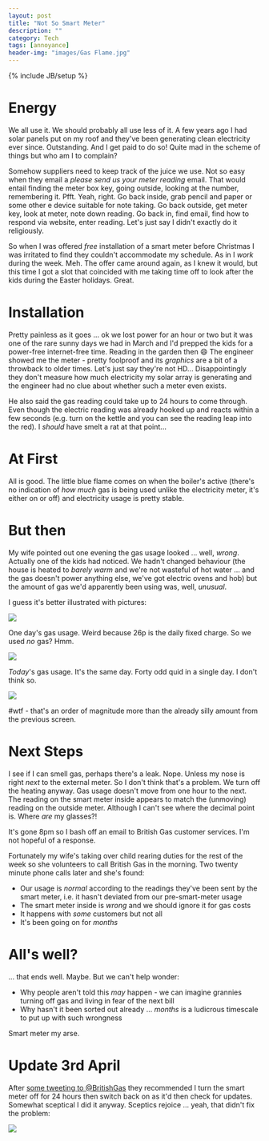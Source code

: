 ```yaml
---
layout: post
title: "Not So Smart Meter"
description: ""
category: Tech
tags: [annoyance]
header-img: "images/Gas Flame.jpg"
---
```

{% include JB/setup %}

# Energy

We all use it.  We should probably all use less of it.  A few years ago I had solar panels put on my roof and they've been generating clean electricity ever since.  Outstanding.  And I get paid to do so!  Quite mad in the scheme of things but who am I to complain?

Somehow suppliers need to keep track of the juice we use.  Not so easy when they email a _please send us your meter reading_ email.  That would entail finding the meter box key, going outside, looking at the number, remembering it.  Pfft.  Yeah, right.  Go back inside, grab pencil and paper or some other e device suitable for note taking.  Go back outside, get meter key, look at meter, note down reading.  Go back in, find email, find how to respond via website, enter reading.  Let's just say I didn't exactly do it religiously.

So when I was offered _free_ installation of a smart meter before Christmas I was irritated to find they couldn't accommodate my schedule.  As in I _work_ during the week.  Meh.  The offer came around again, as I knew it would, but this time I got a slot that coincided with me taking time off to look after the kids during the Easter holidays.  Great.

# Installation

Pretty painless as it goes ... ok we lost power for an hour or two but it was one of the rare sunny days we had in March and I'd prepped the kids for a power-free internet-free time.  Reading in the garden then :smile:  The engineer showed me the meter - pretty foolproof and its _graphics_ are a bit of a throwback to older times.  Let's just say they're not HD...  Disappointingly they don't measure how much electricity my solar array is generating and the engineer had no clue about whether such a meter even exists.

He also said the gas reading could take up to 24 hours to come through.  Even though the electric reading was already hooked up and reacts within a few seconds (e.g. turn on the kettle and you can see the reading leap into the red).  I _should_ have smelt a rat at that point...

# At First

All is good.  The little blue flame comes on when the boiler's active (there's no indication of _how much_ gas is being used unlike the electricity meter, it's either on or off) and electricity usage is pretty stable.

# But then

My wife pointed out one evening the gas usage looked ... well, _wrong_.  Actually one of the kids had noticed.  We hadn't changed behaviour (the house is heated to _barely warm_ and we're not wasteful of hot water ... and the gas doesn't power anything else, we've got electric ovens and hob) but the amount of gas we'd apparently been using was, well, _unusual_.

I guess it's better illustrated with pictures:

<img src="/images/Gas Tuesday.png">

One day's gas usage.  Weird because 26p is the daily fixed charge.  So we used _no_ gas?  Hmm.

<img src="/images/Gas Today.png">

_Today_'s gas usage.  It's the same day.  Forty odd quid in a single day.  I don't think so.

<img src="/images/Gas Daily.png">

\#wtf - that's an order of magnitude more than the already silly amount from the previous screen.

# Next Steps

I see if I can smell gas, perhaps there's a leak.  Nope.  Unless my nose is right _next_ to the external meter.  So I don't think that's a problem.  We turn off the heating anyway.  Gas usage doesn't move from one hour to the next.  The reading on the smart meter inside appears to match the (unmoving) reading on the outside meter.  Although I can't see where the decimal point is.  Where _are_ my glasses?!

It's gone 8pm so I bash off an email to British Gas customer services.  I'm not hopeful of a response.

Fortunately my wife's taking over child rearing duties for the rest of the week so she volunteers to call British Gas in the morning.  Two twenty minute phone calls later and she's found:

* Our usage is _normal_ according to the readings they've been sent by the smart meter, i.e. it hasn't deviated from our pre-smart-meter usage
* The smart meter inside is _wrong_ and we should ignore it for gas costs
* It happens with _some_ customers but not all
* It's been going on for _months_

# All's well?

... that ends well.  Maybe.  But we can't help wonder:

* Why people aren't told this _may_ happen - we can imagine grannies turning off gas and living in fear of the next bill
* Why hasn't it been sorted out already ... _months_ is a ludicrous timescale to put up with such wrongness

Smart meter my arse.

# Update 3rd April

After [some tweeting to @BritishGas](https://twitter.com/BritishGasHelp/status/980125958807216128) they recommended I turn the smart meter off for 24 hours then switch back on as it'd then check for updates.  Somewhat sceptical I did it anyway.  Sceptics rejoice ... yeah, that didn't fix the problem:

<img src="/images/Gas After Reboot.png">
